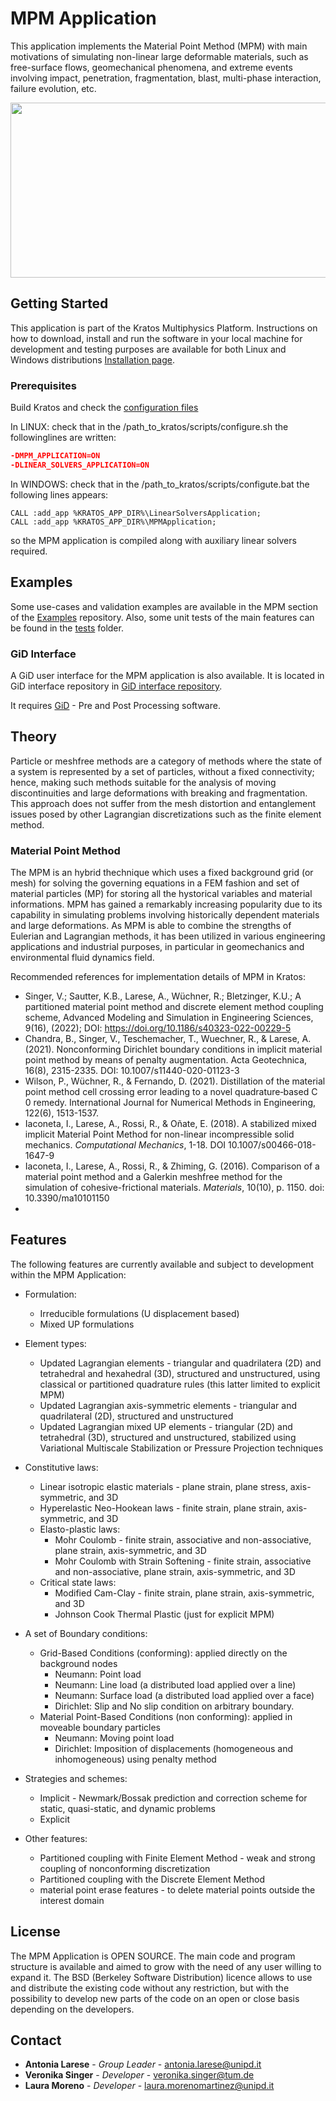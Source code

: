 # MPM Application

This application implements the Material Point Method (MPM) with main motivations of simulating non-linear large deformable materials, such as free-surface flows, geomechanical phenomena, and extreme events involving impact, penetration, fragmentation, blast, multi-phase interaction, failure evolution, etc.

<p align="center">
  <img src="https://github.com/KratosMultiphysics/Documentation/blob/master/Readme_files/MPMApplication.gif" width="618" height="280"/>
</p>


## Getting Started

This application is part of the Kratos Multiphysics Platform. Instructions on how to download, install and run the software in your local machine for development and testing purposes are available for both Linux and Windows distributions [Installation page](https://github.com/KratosMultiphysics/Kratos/blob/master/INSTALL.md).

### Prerequisites

Build Kratos and check the [configuration files](https://github.com/KratosMultiphysics/Kratos/blob/master/INSTALL.md#configuration-scripts-examples)


In LINUX: check that in the /path_to_kratos/scripts/configure.sh the followinglines are written:

``` cmake
-DMPM_APPLICATION=ON
-DLINEAR_SOLVERS_APPLICATION=ON
```

In WINDOWS: check that in the /path_to_kratos/scripts/configute.bat the following lines appears:

```set KRATOS_APPLICATIONS=
CALL :add_app %KRATOS_APP_DIR%\LinearSolversApplication;
CALL :add_app %KRATOS_APP_DIR%\MPMApplication;
```

so the MPM application is compiled along with auxiliary linear solvers required.

## Examples
Some use-cases and validation examples are available in the MPM section of the [Examples](https://kratosmultiphysics.github.io/Examples/) repository. Also, some unit tests of the main features can be found in the [tests](https://github.com/KratosMultiphysics/Kratos/tree/master/applications/MPMApplication/tests) folder.

### GiD Interface
A GiD user interface for the MPM application is also available. It is located in GiD interface repository in [GiD interface repository](https://github.com/KratosMultiphysics/GiDInterface/tree/master/).

It requires [GiD](https://www.gidhome.com/) - Pre and Post Processing software.

## Theory

Particle or meshfree methods are a category of methods where the state of a system is represented by a set of particles, without a fixed connectivity; hence, making such methods suitable for the analysis of moving discontinuities and large deformations with breaking and fragmentation. This approach does not suffer from the mesh distortion and entanglement issues posed by other Lagrangian discretizations such as the finite element method.

### Material Point Method

The MPM is an hybrid thechnique which uses a fixed background grid (or mesh) for solving the governing equations in a FEM fashion and  set of material particles (MP) for storing all the hystorical variables and material informations. MPM has gained a remarkably increasing popularity due to its capability in simulating  problems involving historically dependent materials and large deformations. As MPM is able to combine the strengths of Eulerian and Lagrangian methods, it has been utilized in various engineering applications and industrial purposes, in particular in geomechanics and environmental fluid dynamics field.

Recommended references for implementation details of MPM in Kratos:
- Singer, V.; Sautter, K.B., Larese, A., Wüchner, R.; Bletzinger, K.U.; A partitioned material point method and discrete element method coupling scheme, Advanced Modeling and Simulation in Engineering Sciences, 9(16), (2022); DOI: https://doi.org/10.1186/s40323-022-00229-5
- Chandra, B., Singer, V., Teschemacher, T., Wuechner, R., & Larese, A. (2021). Nonconforming Dirichlet boundary conditions in implicit material point method by means of penalty augmentation. Acta Geotechnica, 16(8), 2315-2335. DOI: 10.1007/s11440-020-01123-3
- Wilson, P., Wüchner, R., & Fernando, D. (2021). Distillation of the material point method cell crossing error leading to a novel quadrature‐based C 0 remedy. International Journal for Numerical Methods in Engineering, 122(6), 1513-1537.
- Iaconeta, I., Larese, A., Rossi, R., & Oñate, E. (2018). A stabilized mixed implicit Material Point Method for non-linear incompressible solid mechanics. *Computational Mechanics*, 1-18. DOI 10.1007/s00466-018-1647-9
- Iaconeta, I., Larese, A., Rossi, R., & Zhiming, G. (2016). Comparison of a material point method and a Galerkin meshfree method for the simulation of cohesive-frictional materials. *Materials*, 10(10), p. 1150. doi: 10.3390/ma10101150
-
## Features

The following features are currently available and subject to development within the MPM Application:
- Formulation:
  * Irreducible formulations (U displacement based)
  * Mixed UP formulations

- Element types:
    * Updated Lagrangian elements - triangular and quadrilatera (2D) and tetrahedral and hexahedral (3D), structured and unstructured, using classical or partitioned quadrature rules (this latter limited to explicit MPM)
    * Updated Lagrangian axis-symmetric elements - triangular and quadrilateral (2D), structured and unstructured
    * Updated Lagrangian mixed UP elements - triangular (2D) and tetrahedral (3D), structured and unstructured, stabilized using  Variational Multiscale Stabilization or Pressure Projection techniques

- Constitutive laws:
    * Linear isotropic elastic materials - plane strain, plane stress, axis-symmetric, and 3D
    * Hyperelastic Neo-Hookean laws - finite strain, plane strain, axis-symmetric, and 3D
    * Elasto-plastic laws:
        * Mohr Coulomb - finite strain, associative and non-associative, plane strain, axis-symmetric, and 3D
        * Mohr Coulomb with Strain Softening - finite strain, associative and non-associative, plane strain, axis-symmetric, and 3D
    * Critical state laws:
        * Modified Cam-Clay - finite strain, plane strain, axis-symmetric, and 3D
        * Johnson Cook Thermal Plastic (just for explicit MPM)

- A set of Boundary conditions:
    * Grid-Based Conditions (conforming): applied directly on the background nodes
        * Neumann: Point load
        * Neumann: Line load (a distributed load applied over a line)
        * Neumann: Surface load (a distributed load applied over a face)
        * Dirichlet: Slip and No slip condition on arbitrary boundary.
    * Material Point-Based Conditions (non conforming): applied in moveable boundary particles
        * Neumann: Moving point load
        * Dirichlet: Imposition of displacements (homogeneous and inhomogeneous) using penalty method

- Strategies and schemes:
    * Implicit - Newmark/Bossak prediction and correction scheme for static, quasi-static, and dynamic problems
    * Explicit

- Other features:
    * Partitioned coupling with Finite Element Method - weak and strong coupling of nonconforming discretization
    * Partitioned coupling with the Discrete Element Method
    * material point erase features - to delete material points outside the interest domain

## License

The MPM Application is OPEN SOURCE. The main code and program structure is available and aimed to grow with the need of any user willing to expand it. The BSD (Berkeley Software Distribution) licence allows to use and distribute the existing code without any restriction, but with the possibility to develop new parts of the code on an open or close basis depending on the developers.

## Contact

* **Antonia Larese** - *Group Leader* - [antonia.larese@unipd.it](mailto:antonia.larese@unipd.it)
* **Veronika Singer** - *Developer* - [veronika.singer@tum.de](mailto:veronika.singer@tum.de)
* **Laura Moreno** - *Developer* - [laura.morenomartinez@unipd.it](mailto:laura.morenomartinez@unipd.it)
